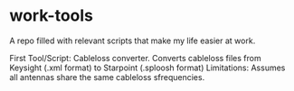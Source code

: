 # work-tools

A repo filled with relevant scripts that make my life easier at work.

First Tool/Script: Cableloss converter. Converts cableloss files from Keysight (.xml format) to Starpoint (.sploosh format)
Limitations: Assumes all antennas share the same cableloss sfrequencies. 
